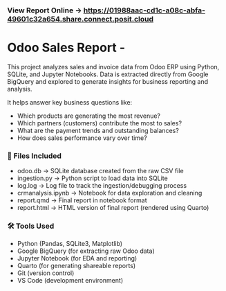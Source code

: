 ### View Report Online -> https://01988aac-cd1c-a08c-abfa-49601c32a654.share.connect.posit.cloud

# Odoo Sales Report -
This project analyzes sales and invoice data from Odoo ERP using Python, SQLite, and Jupyter Notebooks.
Data is extracted directly from Google BigQuery and explored to generate insights for business reporting and analysis.

It helps answer key business questions like:
- Which products are generating the most revenue?
- Which partners (customers) contribute the most to sales?
- What are the payment trends and outstanding balances?
- How does sales performance vary over time?

### 📁 Files Included
- odoo.db → SQLite database created from the raw CSV file
- ingestion.py → Python script to load data into SQLite
- log.log → Log file to track the ingestion/debugging process
- crmanalysis.ipynb → Notebook for data exploration and cleaning
- report.qmd → Final report in notebook format
- report.html → HTML version of final report (rendered using Quarto)

### 🛠 Tools Used
- Python (Pandas, SQLite3, Matplotlib)
- Google BigQuery (for extracting raw Odoo data)
- Jupyter Notebook (for EDA and reporting)
- Quarto (for generating shareable reports)
- Git (version control)
- VS Code (development environment)

